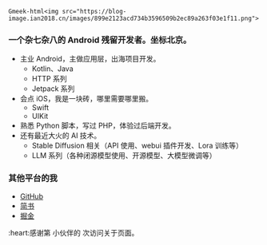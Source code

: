 `Gmeek-html<img src="https://blog-image.ian2018.cn/images/899e2123acd734b3596509b2ec89a263f03e1f11.png">`


### 一个杂七杂八的 Android 残留开发者。坐标北京。

* 主业 Android，主做应用层，出海项目开发。
    * Kotlin、Java
    * HTTP 系列
    * Jetpack 系列
* 会点 iOS，我是一块砖，哪里需要哪里搬。
    * Swift
    * UIKit
* 熟悉 Python 脚本，写过 PHP，体验过后端开发。
* 还有最近大火的 AI 技术。
    * Stable Diffusion 相关（API 使用、webui 插件开发、Lora 训练等）
    * LLM 系列（各种闭源模型使用、开源模型、大模型微调等）

### 其他平台的我

* [GitHub](https://github.com/IAn2018cs)
* [简书](https://www.jianshu.com/u/6d40aabd4699)
* [掘金](https://juejin.cn/user/2119514147534382)

<span>
:heart:感谢第 <span id="page_uv"></span> 小伙伴的 <span id="page_pv"></span> 次访问关于页面。
</span>



<!-- ##{"script":'<script>!function(){console.info("welcome to WebViso");const e=document.currentScript;let t=e.getAttribute("data-base-url"),o=e.getAttribute("data-page-pv-id"),n=e.getAttribute("data-page-uv-id");const r={version:"0.0.0"};let i="https://webviso.ian2018.club";r.page_pv_id="user-content-page_pv",r.page_uv_id="user-content-page_uv",t&&(i=t),o&&(r.page_pv_id=o),n&&(r.page_uv_id=n),r.init=async function(){const e=getLocation(window.location.href),t=document.getElementById(r.page_pv_id),o=document.getElementById(r.page_uv_id),n={url:e.pathname,hostname:e.hostname,referrer:document.referrer};var a,s;t&&(n.pv=!0),o&&(n.uv=!0),await(a=`${i}/api/visit`,s=n,new Promise((e=>{fetch(a,{method:"POST",headers:{"Content-Type":"application/json"},body:JSON.stringify(s)}).then((e=>e.json())).then((function(t){e(t)})).catch((e=>{console.error(e)}))}))).then((e=>{if("OK"!=e.ret)return void console.error("WebViso.init error",e.message);const n=e.data;t&&(t.innerText=n.pv),o&&(o.innerText=n.uv)})).catch((e=>{console.log("WebViso.init fetch error",e)}))};const getLocation=function(e){const t=document.createElement("a");return t.href=e,t};"undefined"!=typeof window&&(r.init(),window.WebViso=r)}();</script>'## -->